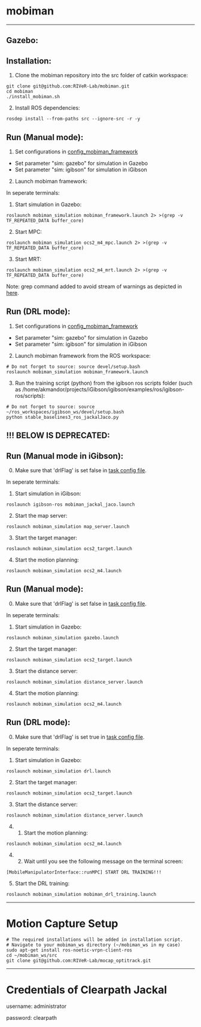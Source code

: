 # mobiman
<hr>

## Gazebo:

## Installation: 
1. Clone the mobiman repository into the src folder of catkin workspace:
```
git clone git@github.com:RIVeR-Lab/mobiman.git
cd mobiman
./install_mobiman.sh
```

2. Install ROS dependencies:
```
rosdep install --from-paths src --ignore-src -r -y
```
## Run (Manual mode):
1. Set configurations in [config_mobiman_framework](https://github.com/RIVeR-Lab/mobiman/blob/main/mobiman_simulation/config/config_mobiman_framework.yaml)
  - Set parameter "sim: gazebo" for simulation in Gazebo
  - Set parameter "sim: igibson" for simulation in iGibson

2. Launch mobiman framework:

In seperate terminals:

1. Start simulation in Gazebo:
```
roslaunch mobiman_simulation mobiman_framework.launch 2> >(grep -v TF_REPEATED_DATA buffer_core)
```

2. Start MPC:
```
roslaunch mobiman_simulation ocs2_m4_mpc.launch 2> >(grep -v TF_REPEATED_DATA buffer_core)
```

3. Start MRT:
```
roslaunch mobiman_simulation ocs2_m4_mrt.launch 2> >(grep -v TF_REPEATED_DATA buffer_core)
```

Note: grep command added to avoid stream of warnings as depicted in [here](https://github.com/ms-iot/ROSOnWindows/issues/279).

## Run (DRL mode):
1. Set configurations in [config_mobiman_framework](https://github.com/RIVeR-Lab/mobiman/blob/main/mobiman_simulation/config/config_mobiman_framework.yaml)
  - Set parameter "sim: gazebo" for simulation in Gazebo
  - Set parameter "sim: igibson" for simulation in iGibson

2. Launch mobiman framework from the ROS workspace:
```
# Do not forget to source: source devel/setup.bash
roslaunch mobiman_simulation mobiman_framework.launch
```

3. Run the training script (python) from the igibson ros scripts folder (such as /home/akmandor/projects/iGibson/igibson/examples/ros/igibson-ros/scripts):
```
# Do not forget to source: source ~/ros_workspaces/igibson_ws/devel/setup.bash
python stable_baselines3_ros_jackalJaco.py
```

## !!! BELOW IS DEPRECATED: 

## Run (Manual mode in iGibson):

0. Make sure that 'drlFlag' is set false in [task config file](https://github.com/RIVeR-Lab/mobiman/blob/main/mobiman_simulation/config/task/task_jackal_jaco_igibson.info).

In seperate terminals:

1. Start simulation in iGibson:
```
roslaunch igibson-ros mobiman_jackal_jaco.launch
```

2. Start the map server:
```
roslaunch mobiman_simulation map_server.launch
```

3. Start the target manager:
```
roslaunch mobiman_simulation ocs2_target.launch
```

4. Start the motion planning:
```
roslaunch mobiman_simulation ocs2_m4.launch
```


## Run (Manual mode):

0. Make sure that 'drlFlag' is set false in [task config file](https://github.com/RIVeR-Lab/mobiman/blob/main/mobiman_simulation/config/task/task_jackal_jaco_gazebo.info).

In seperate terminals:

1. Start simulation in Gazebo:
```
roslaunch mobiman_simulation gazebo.launch
```

2. Start the target manager:
```
roslaunch mobiman_simulation ocs2_target.launch
```

3. Start the distance server:
```
roslaunch mobiman_simulation distance_server.launch
```

4. Start the motion planning:
```
roslaunch mobiman_simulation ocs2_m4.launch
```

## Run (DRL mode):

0. Make sure that 'drlFlag' is set true in [task config file](https://github.com/RIVeR-Lab/mobiman/blob/main/mobiman_simulation/config/task/task_jackal_jaco.info).

In seperate terminals:

1. Start simulation in Gazebo:
```
roslaunch mobiman_simulation drl.launch
```

2. Start the target manager:
```
roslaunch mobiman_simulation ocs2_target.launch
```

3. Start the distance server:
```
roslaunch mobiman_simulation distance_server.launch
```

4. 1. Start the motion planning:
```
roslaunch mobiman_simulation ocs2_m4.launch
```

4. 2. Wait until you see the following message on the terminal screen:
```
[MobileManipulatorInterface::runMPC] START DRL TRAINING!!!
```

5. Start the DRL training:
```
roslaunch mobiman_simulation mobiman_drl_training.launch
```

<hr/>

# Motion Capture Setup


```
# The required installations will be added in installation script.
# Navigate to your mobiman_ws directory (~/mobiman_ws in my case)
sudo apt-get install ros-noetic-vrpn-client-ros
cd ~/mobiman_ws/src
git clone git@github.com:RIVeR-Lab/mocap_optitrack.git
```
<hr>

# Credentials of Clearpath Jackal
username: administrator

password: clearpath
<!-- >>>>>>> main -->
